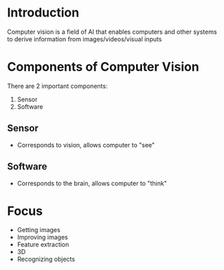 # Introduction

Computer vision is a field of AI that enables computers and other systems to derive information from images/videos/visual inputs

# Components of Computer Vision

There are 2 important components:

1. Sensor
2. Software

## Sensor

- Corresponds to vision, allows computer to "see"

## Software

- Corresponds to the brain, allows computer to "think"

# Focus

- Getting images
- Improving images
- Feature extraction
- 3D
- Recognizing objects
